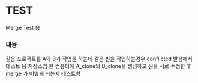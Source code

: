 # TEST
Merge Test 용

### 내용
같은 프로젝트를 A와 B가 작업을 하는데 같은 씬을 작업하는경우 conflicted 발생해서 테스트 용 저장소임
한 컴퓨터에 A_clone와 B_clone을 생성하고 씬을 서로 수정한 후 merge 가 어떻게 되는지 테스트함
